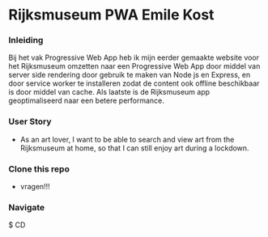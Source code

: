 # Rijksmuseum PWA Emile Kost

### Inleiding
Bij het vak Progressive Web App heb ik mijn eerder gemaakte website voor het Rijksmuseum omzetten naar een Progressive Web App door middel van server
side rendering door gebruik te maken van Node js en Express, en door service worker te installeren zodat de content ook offline beschikbaar is door 
middel van cache. Als laatste is de Rijksmuseum app geoptimaliseerd naar een betere performance.

### User Story
* As an art lover, I want to be able to search and view art from the Rijksmuseum at home, so that I can still enjoy art during a lockdown.

### Clone this repo
- vragen!!!

### Navigate 
$ CD 
